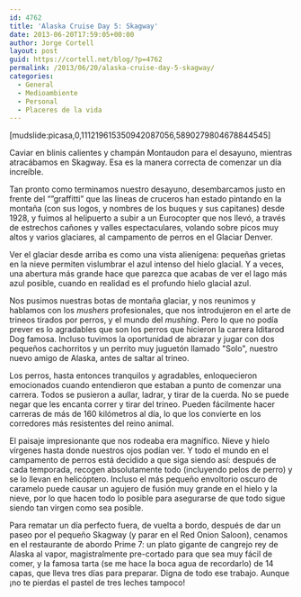 ```yaml
---
id: 4762
title: 'Alaska Cruise Day 5: Skagway'
date: 2013-06-20T17:59:05+00:00
author: Jorge Cortell
layout: post
guid: https://cortell.net/blog/?p=4762
permalink: /2013/06/20/alaska-cruise-day-5-skagway/
categories:
  - General
  - Medioambiente
  - Personal
  - Placeres de la vida
---
```

[mudslide:picasa,0,111219615350942087056,5890279804678844545]

Caviar en blinis calientes y champán Montaudon para el desayuno, mientras atracábamos en Skagway. Esa es la manera correcta de comenzar un día increíble.

Tan pronto como terminamos nuestro desayuno, desembarcamos justo en frente del “”graffitti” que las líneas de cruceros han estado pintando en la montaña (con sus logos, y nombres de los buques y sus capitanes) desde 1928, y fuimos al helipuerto a subir a un Eurocopter que nos llevó, a través de estrechos cañones y valles espectaculares, volando sobre picos muy altos y varios glaciares, al campamento de perros en el Glaciar Denver.

Ver el glaciar desde arriba es como una vista alienígena: pequeñas grietas en la nieve permiten vislumbrar el azul intenso del hielo glacial. Y a veces, una abertura más grande hace que parezca que acabas de ver el lago más azul posible, cuando en realidad es el profundo hielo glacial azul.

Nos pusimos nuestras botas de montaña glaciar, y nos reunimos y hablamos con los _mushers_ profesionales, que nos introdujeron en el arte de trineos tirados por perros, y el mundo del _mushing_. Pero lo que no podía prever es lo agradables que son los perros que hicieron la carrera Iditarod Dog famosa. Incluso tuvimos la oportunidad de abrazar y jugar con dos pequeños cachorritos y un perrito muy juguetón llamado "Solo", nuestro nuevo amigo de Alaska, antes de saltar al trineo.

Los perros, hasta entonces tranquilos y agradables, enloquecieron emocionados cuando entendieron que estaban a punto de comenzar una carrera. Todos se pusieron a aullar, ladrar, y tirar de la cuerda. No se puede negar que les encanta correr y tirar del trineo. Pueden fácilmente hacer carreras de más de 160 kilómetros al día, lo que los convierte en los corredores más resistentes del reino animal.

El paisaje impresionante que nos rodeaba era magnífico. Nieve y hielo vírgenes hasta donde nuestros ojos podían ver. Y todo el mundo en el campamento de perros está decidido a que siga siendo así: después de cada temporada, recogen absolutamente todo (incluyendo pelos de perro) y se lo llevan en helicóptero. Incluso el más pequeño envoltorio oscuro de caramelo puede causar un agujero de fusión muy grande en el hielo y la nieve, por lo que hacen todo lo posible para asegurarse de que todo sigue siendo tan virgen como sea posible.

Para rematar un día perfecto fuera, de vuelta a bordo, después de dar un paseo por el pequeño Skagway (y parar en el Red Onion Saloon), cenamos en el restaurante de abordo Prime 7: un plato gigante de cangrejo rey de Alaska al vapor, magistralmente pre-cortado para que sea muy fácil de comer, y la famosa tarta (se me hace la boca agua de recordarlo) de 14 capas, que lleva tres días para preparar. Digna de todo ese trabajo. Aunque ¡no te pierdas el pastel de tres leches tampoco!